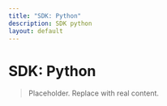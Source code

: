 ```yaml
---
title: "SDK: Python"
description: SDK python
layout: default
---
```


# SDK: Python

> Placeholder. Replace with real content.
